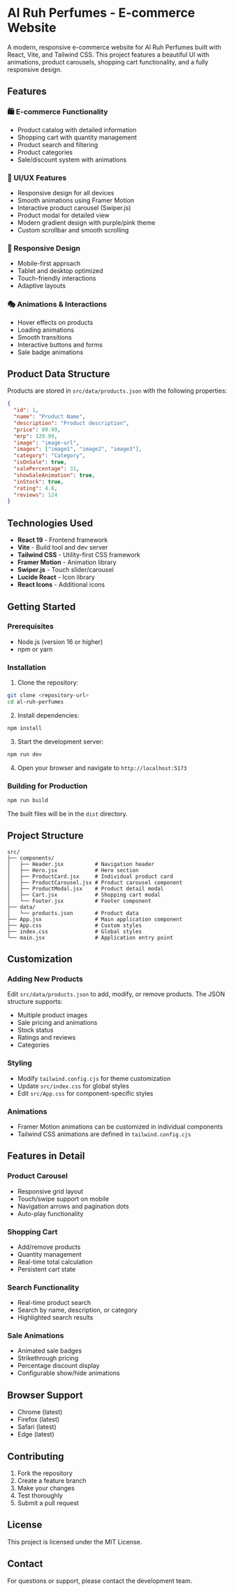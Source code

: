 # Al Ruh Perfumes - E-commerce Website

A modern, responsive e-commerce website for Al Ruh Perfumes built with React, Vite, and Tailwind CSS. This project features a beautiful UI with animations, product carousels, shopping cart functionality, and a fully responsive design.

## Features

### 🛍️ E-commerce Functionality
- Product catalog with detailed information
- Shopping cart with quantity management
- Product search and filtering
- Product categories
- Sale/discount system with animations

### 🎨 UI/UX Features
- Responsive design for all devices
- Smooth animations using Framer Motion
- Interactive product carousel (Swiper.js)
- Product modal for detailed view
- Modern gradient design with purple/pink theme
- Custom scrollbar and smooth scrolling

### 📱 Responsive Design
- Mobile-first approach
- Tablet and desktop optimized
- Touch-friendly interactions
- Adaptive layouts

### 🎭 Animations & Interactions
- Hover effects on products
- Loading animations
- Smooth transitions
- Interactive buttons and forms
- Sale badge animations

## Product Data Structure

Products are stored in `src/data/products.json` with the following properties:

```json
{
  "id": 1,
  "name": "Product Name",
  "description": "Product description",
  "price": 89.99,
  "mrp": 129.99,
  "image": "image-url",
  "images": ["image1", "image2", "image3"],
  "category": "Category",
  "isOnSale": true,
  "salePercentage": 31,
  "showSaleAnimation": true,
  "inStock": true,
  "rating": 4.8,
  "reviews": 124
}
```

## Technologies Used

- **React 19** - Frontend framework
- **Vite** - Build tool and dev server
- **Tailwind CSS** - Utility-first CSS framework
- **Framer Motion** - Animation library
- **Swiper.js** - Touch slider/carousel
- **Lucide React** - Icon library
- **React Icons** - Additional icons

## Getting Started

### Prerequisites
- Node.js (version 16 or higher)
- npm or yarn

### Installation

1. Clone the repository:
```bash
git clone <repository-url>
cd al-ruh-perfumes
```

2. Install dependencies:
```bash
npm install
```

3. Start the development server:
```bash
npm run dev
```

4. Open your browser and navigate to `http://localhost:5173`

### Building for Production

```bash
npm run build
```

The built files will be in the `dist` directory.

## Project Structure

```
src/
├── components/
│   ├── Header.jsx          # Navigation header
│   ├── Hero.jsx            # Hero section
│   ├── ProductCard.jsx     # Individual product card
│   ├── ProductCarousel.jsx # Product carousel component
│   ├── ProductModal.jsx    # Product detail modal
│   ├── Cart.jsx            # Shopping cart modal
│   └── Footer.jsx          # Footer component
├── data/
│   └── products.json       # Product data
├── App.jsx                 # Main application component
├── App.css                 # Custom styles
├── index.css               # Global styles
└── main.jsx                # Application entry point
```

## Customization

### Adding New Products
Edit `src/data/products.json` to add, modify, or remove products. The JSON structure supports:
- Multiple product images
- Sale pricing and animations
- Stock status
- Ratings and reviews
- Categories

### Styling
- Modify `tailwind.config.cjs` for theme customization
- Update `src/index.css` for global styles
- Edit `src/App.css` for component-specific styles

### Animations
- Framer Motion animations can be customized in individual components
- Tailwind CSS animations are defined in `tailwind.config.cjs`

## Features in Detail

### Product Carousel
- Responsive grid layout
- Touch/swipe support on mobile
- Navigation arrows and pagination dots
- Auto-play functionality

### Shopping Cart
- Add/remove products
- Quantity management
- Real-time total calculation
- Persistent cart state

### Search Functionality
- Real-time product search
- Search by name, description, or category
- Highlighted search results

### Sale Animations
- Animated sale badges
- Strikethrough pricing
- Percentage discount display
- Configurable show/hide animations

## Browser Support

- Chrome (latest)
- Firefox (latest)
- Safari (latest)
- Edge (latest)

## Contributing

1. Fork the repository
2. Create a feature branch
3. Make your changes
4. Test thoroughly
5. Submit a pull request

## License

This project is licensed under the MIT License.

## Contact

For questions or support, please contact the development team.